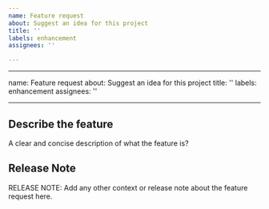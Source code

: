 ```yaml
---
name: Feature request
about: Suggest an idea for this project
title: ''
labels: enhancement
assignees: ''

---
```


---
name: Feature request
about: Suggest an idea for this project
title: ''
labels: enhancement
assignees: ''

---

## Describe the feature
A clear and concise description of what the feature is?

## Release Note
RELEASE NOTE: Add any other context or release note about the feature request here.
